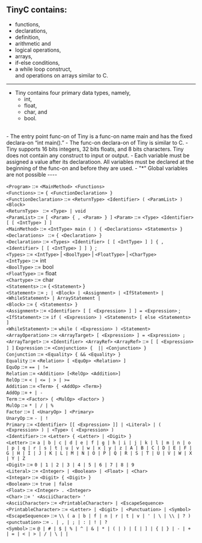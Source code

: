 ## TinyC contains: 
- functions, 
- declarations, 
- definition, 
- arithmetic and 
- logical operations, 
- arrays, 
- if-else conditions, 
- a while loop construct, 
<br>and operations on arrays similar to C.
----
- Tiny contains four primary data types, namely, 
    - int, 
    - float, 
    - char, and 
    - bool.
<br>
- The entry point func-on of Tiny is a func-on name main and has the fixed declara-on “int main().” 
- The func-on declara-on of Tiny is similar to C. 
- Tiny supports 16 bits integers, 32 bits floats, and 8 bits characters. Tiny does not contain any construct to input or output. 
- Each variable must be assigned a value after its declaratioon. All variables must be declared at the beginning of the func-on and before they are used. 
- "*" Global variables are not possible
----

`<Program>` ::= `<MainMethod> <Functions>`<br>
`<Functions>`           ::=     `{ <FunctionDeclaration> }`<br>
`<FunctionDeclaration>` ::=     `<ReturnType> <Identifier> ( <ParamList> ) <Block>`<br>
`<ReturnType> `         ::=     `<Type> | void`<br>
`<ParamList>`           ::=     `[ <Param> { , <Param> } ]`
`<Param>`               ::=     `<Type> <Identifier> [ [ <IntType> ] ]`<br>
`<MainMethod>`          ::=     `<IntType> main ( ) { <Declarations> <Statements> }`<br>
`<Declarations> `       ::=     `{ <Declaration> }`<br>
`<Declaration>`         ::=     `<Types> <Identifier> [ [ <IntType> ] ] { , <Identifier> [ [ <IntType> ] ] } `;<br>
`<Types>`               ::=     `<IntType>` | `<BoolType>` | `<FloatType>` | `<CharType>` <br>
`<IntType>`             ::=     int <br>
`<BoolType>`            ::=     bool <br>
`<FloatType>`           ::=     float <br>
`<Chartype>`            ::=     char<br>
`<Statements>`          ::=     { `<Statement>` } <br>
`<Statement>`           ::=     `; | <Block> | <Assignment> | <IfStatement> | <WhileStatement> | ArrayStatement |`<br>
`<Block>`               ::=     `{ <Statements> }`<br>
`<Assignment>`          ::=     `<Identifier> [ [ <Expression> ] ] = <Expression>` ;<br>
`<IfStatement>`         ::=     `if ( <Expression> ) <Statemenst> [ else <Statements> ]` <br>
`<WhileStatement>`      ::=     `while ( <Expression> ) <Statement>`<br>
`<ArrayOperation>`      ::=     `<ArrayTarget> [ <Expression> ] = <Expression> ;`
`<ArrayTarget>`         ::=     `<Identifier> <ArrayRef>`
`<ArrayRef>`            ::=     `[ [ <Expression> ] ]`
`Expression`            ::=     `<Conjunction> {  || <Conjunction> }`<br>
`Conjunction`           ::=     `<Equality> { && <Equality> }`<br>
`Equality`              ::=     `<Relation> [ <EquOp> <Relation> ]`<br>
`EquOp`                 ::=     `== | !=`<br>
`Relation`              ::=     `<Addition> [<RelOp> <Addition>]`<br>
`RelOp`                 ::=     `< | <= | > | >=`<br>
`Addition`              ::=     `<Term> { <AddOp> <Term>}`<br>
`AddOp`                 ::=     `+ | -`<br>
`Term`                  ::=     `<Factor> { <MulOp> <Factor> }`<br>
`MulOp`                 ::=     `* | / | %`<br>
`Factor`                ::=     `[ <UnaryOp> ] <Primary>`<br>
`UnaryOp`               ::=     `- | !`<br>
`Primary`               ::=     `<Identifier> [[ <Expression> ]] | <Literal> | ( <Expression> ) | <Type> ( <Expression> )`<br>
`<Identifier>`          ::=     `<Letter> { <Letter> | <Digit> }`<br>
`<Letter>`              ::=     `a | b | c | d | e | f | g | h | i | j | k | l | m | n | o | p | q | r | s | t | u | v | w | x | y | z | A | B | C | D | E | F | G | H | I | J | K | L | M | N | O | P | Q | R | S | T | U | V | W | X | Y | Z` <br>
`<Digit>`               ::=     `0 | 1 | 2 | 3 | 4 | 5 | 6 | 7 | 8 | 9 `<br>
`<Literal>`             ::=     `<Integer> | <Boolean> | <Float> | <Char>`<br>
`<Integar>`             ::=     `<Digit> { <Digit> }`<br>
`<Boolean>`             ::=     `true | false`<br>
`<Float>`               ::=     `<Integer> . <Integer>`<br>
`<Char>`                ::=     `' <AsciiCharacter> '`<br>
`<AsciiCharacter>`      ::=     `<PrintableCharacter> | <EscapeSequence>`<br>
`<PrintableCharacter>`  ::=     `<Letter> | <Digit> | <Punctuation> | <Symbol>`<br>
`<EscapeSequence>`      ::=     `\\ ( a | b | f | n | r | t | v | ' | \ | \\ | ? )`<br>
`<punctuation>`         ::=     `. | , | ; | : | ! | ?`<br>
`<Symbol>`              ::=     `@ | # | $ | % | ^ | & | * | ( | ) | [ | ] | { | } | - | + | = | < | > | / | \ | |`<br>

